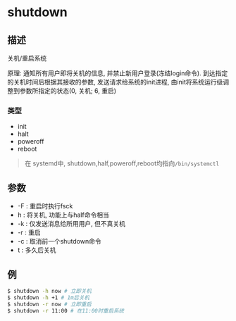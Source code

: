 # shutdown

## 描述

关机/重启系统

原理: 通知所有用户即将关机的信息, 并禁止新用户登录(冻结login命令). 到达指定的关机时间后根据其接收的参数, 发送请求给系统的init进程, 由init将系统运行级调整到参数所指定的状态(0, 关机; 6, 重启)

### 类型
- init
- halt
- poweroff
- reboot

> 在 systemd中, shutdown,half,poweroff,reboot均指向`/bin/systemctl`

## 参数
- -F : 重启时执行fsck
- h : 将关机, 功能上与half命令相当
- -k : 仅发送消息给所用用户, 但不真关机
- -r : 重启
- -c : 取消前一个shutdown命令
- t<second> : 多久后关机

## 例
```sh
$ shutdown -h now # 立即关机
$ shutdown -h +1 # 1m后关机
$ shutdown -r now # 立即重启
$ shutdown -r 11:00 # 在11:00时重启系统
```
